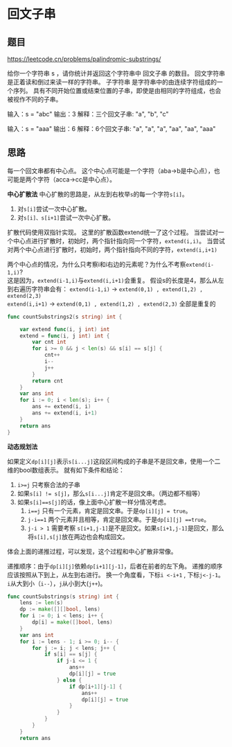 # 回文子串


## 题目

https://leetcode.cn/problems/palindromic-substrings/

给你一个字符串 s ，请你统计并返回这个字符串中 回文子串 的数目。
回文字符串 是正着读和倒过来读一样的字符串。
子字符串 是字符串中的由连续字符组成的一个序列。
具有不同开始位置或结束位置的子串，即使是由相同的字符组成，也会被视作不同的子串。

输入：s = "abc"
输出：3
解释：三个回文子串: "a", "b", "c"


输入：s = "aaa"
输出：6
解释：6个回文子串: "a", "a", "a", "aa", "aa", "aaa"



## 思路

每一个回文串都有中心点。
这个中心点可能是一个字符（aba->b是中心点），也可能是两个字符（acca->cc是中心点）。

**中心扩散法**
中心扩散的思路是，从左到右枚举`s`的每一个字符`s[i]`。
1. 对`s[i]`尝试一次中心扩散。
2. 对`s[i]、s[i+1]`尝试一次中心扩散。

扩散代码使用双指针实现。
这里的扩散函数extend统一了这个过程。
当尝试对一个中心点进行扩散时，初始时，两个指针指向同一个字符，`extend(i,i)`。
当尝试对两个中心点进行扩散时，初始时，两个指针指向不同的字符，`extend(i,i+1)`


两个中心点的情况，为什么只考察i和i右边的元素呢？为什么不考察`extend(i-1,i)`?  
这是因为，`extend(i-1,i)`与`extend(i,i+1)`会重复。 
假设s的长度是4，那么从左到右遍历字符串会有：
`extend(i-1,i)` -> `extend(0,1) , extend(1,2) , extend(2,3)`  
`extend(i,i+1)` -> `extend(0,1) , extend(1,2) , extend(2,3)`
全部是重复的


```go
func countSubstrings2(s string) int {

	var extend func(i, j int) int
	extend = func(i, j int) int {
		var cnt int
		for i >= 0 && j < len(s) && s[i] == s[j] {
			cnt++
			i--
			j++
		}
		return cnt
	}
	var ans int
	for i := 0; i < len(s); i++ {
		ans += extend(i, i)
		ans += extend(i, i+1)
	}
	return ans
}
```


**动态规划法**

如果定义`dp[i][j]`表示`s[i...j]`这段区间构成的子串是不是回文串，使用一个二维的bool数组表示。
就有如下条件和结论：
1. `i>=j` 只考察合法的子串
2. 如果`s[i] != s[j]`，那么`s[i...j]`肯定不是回文串。（两边都不相等）
3. 如果`s[i]==s[j]`的话，像上面中心扩散一样分情况考虑。
   1. `i==j` 只有一个元素，肯定是回文串。于是`dp[i][j] = true`。
   2. `j-i==1` 两个元素并且相等，肯定是回文串。于是`dp[i][j] ==true`。
   3. `j-i > 1` 需要考察 `s[i+1,j-1]`是不是回文。如果`s[i+1,j-1]`是回文，那么将`s[i],s[j]`放在两边也会构成回文。


体会上面的递推过程，可以发现，这个过程和中心扩散非常像。

递推顺序：由于`dp[i][j]`依赖`dp[i+1][j-1]`，后者在前者的左下角。
递推的顺序应该按照从下到上，从左到右进行。
换一个角度看，下标`i <-i+1` , 下标`j<-j-1`。`i`从大到小（`i--`），`j`从小到大(`j++`)。

```go
func countSubstrings(s string) int {
	lens := len(s)
	dp := make([][]bool, lens)
	for i := 0; i < lens; i++ {
		dp[i] = make([]bool, lens)
	}
	var ans int
	for i := lens - 1; i >= 0; i-- {
		for j := i; j < lens; j++ {
			if s[i] == s[j] {
				if j-i <= 1 {
					ans++
					dp[i][j] = true
				} else {
					if dp[i+1][j-1] {
						ans++
						dp[i][j] = true
					}
				}
			}
		}
	}
	return ans

```


